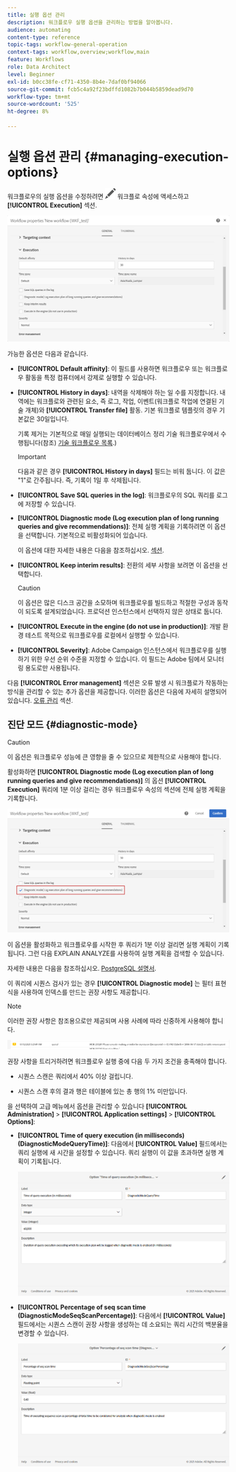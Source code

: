 ```yaml
---
title: 실행 옵션 관리
description: 워크플로우 실행 옵션을 관리하는 방법을 알아봅니다.
audience: automating
content-type: reference
topic-tags: workflow-general-operation
context-tags: workflow,overview;workflow,main
feature: Workflows
role: Data Architect
level: Beginner
exl-id: b0cc38fe-cf71-4350-8b4e-7daf0bf94066
source-git-commit: fcb5c4a92f23bdffd1082b7b044b5859dead9d70
workflow-type: tm+mt
source-wordcount: '525'
ht-degree: 8%

---
```


# 실행 옵션 관리 {#managing-execution-options}

워크플로우의 실행 옵션을 수정하려면 ![](assets/edit_darkgrey-24px.png) 워크플로 속성에 액세스하고 **[!UICONTROL Execution]** 섹션.

![](assets/wkf_execution_6.png)

가능한 옵션은 다음과 같습니다.

* **[!UICONTROL Default affinity]**: 이 필드를 사용하면 워크플로우 또는 워크플로우 활동을 특정 컴퓨터에서 강제로 실행할 수 있습니다.

* **[!UICONTROL History in days]**: 내역을 삭제해야 하는 일 수를 지정합니다. 내역에는 워크플로와 관련된 요소, 즉 로그, 작업, 이벤트(워크플로 작업에 연결된 기술 개체)와 **[!UICONTROL Transfer file]** 활동. 기본 워크플로 템플릿의 경우 기본값은 30일입니다.

  기록 제거는 기본적으로 매일 실행되는 데이터베이스 정리 기술 워크플로우에서 수행됩니다(참조) [기술 워크플로우 목록](../../administration/using/technical-workflows.md).)

  >[!IMPORTANT]
  >
  >다음과 같은 경우 **[!UICONTROL History in days]** 필드는 비워 둡니다. 이 값은 &quot;1&quot;로 간주됩니다. 즉, 기록이 1일 후 삭제됩니다.

* **[!UICONTROL Save SQL queries in the log]**: 워크플로우의 SQL 쿼리를 로그에 저장할 수 있습니다.

* **[!UICONTROL Diagnostic mode (Log execution plan of long running queries and give recommendations)]**: 전체 실행 계획을 기록하려면 이 옵션을 선택합니다. 기본적으로 비활성화되어 있습니다.

  이 옵션에 대한 자세한 내용은 다음을 참조하십시오. [섹션](#diagnostic-mode).

* **[!UICONTROL Keep interim results]**: 전환의 세부 사항을 보려면 이 옵션을 선택합니다.

  >[!CAUTION]
  >
  >이 옵션은 많은 디스크 공간을 소모하며 워크플로우를 빌드하고 적절한 구성과 동작이 되도록 설계되었습니다. 프로덕션 인스턴스에서 선택하지 않은 상태로 둡니다.

* **[!UICONTROL Execute in the engine (do not use in production)]**: 개발 환경 테스트 목적으로 워크플로우를 로컬에서 실행할 수 있습니다.

* **[!UICONTROL Severity]**: Adobe Campaign 인스턴스에서 워크플로우를 실행하기 위한 우선 순위 수준을 지정할 수 있습니다. 이 필드는 Adobe 팀에서 모니터링 용도로만 사용됩니다.

다음 **[!UICONTROL Error management]** 섹션은 오류 발생 시 워크플로가 작동하는 방식을 관리할 수 있는 추가 옵션을 제공합니다. 이러한 옵션은 다음에 자세히 설명되어 있습니다. [오류 관리](../../automating/using/monitoring-workflow-execution.md#error-management) 섹션.

## 진단 모드 {#diagnostic-mode}

>[!CAUTION]
>
>이 옵션은 워크플로우 성능에 큰 영향을 줄 수 있으므로 제한적으로 사용해야 합니다.

활성화하면 **[!UICONTROL Diagnostic mode (Log execution plan of long running queries and give recommendations)]** 의 옵션 **[!UICONTROL Execution]** 쿼리에 1분 이상 걸리는 경우 워크플로우 속성의 섹션에 전체 실행 계획을 기록합니다.

![](assets/wkf_diagnostic.png)

이 옵션을 활성화하고 워크플로우를 시작한 후 쿼리가 1분 이상 걸리면 실행 계획이 기록됩니다. 그런 다음 EXPLAIN ANALYZE를 사용하여 실행 계획을 검색할 수 있습니다.

자세한 내용은 다음을 참조하십시오. [PostgreSQL 설명서](https://www.postgresql.org/docs/9.4/using-explain.html).

이 쿼리에 시퀀스 검사가 있는 경우 **[!UICONTROL Diagnostic mode]** 는 필터 표현식을 사용하여 인덱스를 만드는 권장 사항도 제공합니다.

>[!NOTE]
>
> 이러한 권장 사항은 참조용으로만 제공되며 사용 사례에 따라 신중하게 사용해야 합니다.

![](assets/wkf_diagnostic_4.png)

권장 사항을 트리거하려면 워크플로우 실행 중에 다음 두 가지 조건을 충족해야 합니다.

* 시퀀스 스캔은 쿼리에서 40% 이상 걸립니다.

* 시퀀스 스캔 후의 결과 행은 테이블에 있는 총 행의 1% 미만입니다.

을 선택하여 고급 메뉴에서 옵션을 관리할 수 있습니다 **[!UICONTROL Administration]** > **[!UICONTROL Application settings]** > **[!UICONTROL Options]**:

* **[!UICONTROL Time of query execution (in milliseconds)(DiagnosticModeQueryTime)]**: 다음에서 **[!UICONTROL Value]** 필드에서는 쿼리 실행에 새 시간을 설정할 수 있습니다. 쿼리 실행이 이 값을 초과하면 실행 계획이 기록됩니다.

  ![](assets/wkf_diagnostic_2.png)

* **[!UICONTROL Percentage of seq scan time (DiagnosticModeSeqScanPercentage)]**: 다음에서 **[!UICONTROL Value]** 필드에서는 시퀀스 스캔이 권장 사항을 생성하는 데 소요되는 쿼리 시간의 백분율을 변경할 수 있습니다.

  ![](assets/wkf_diagnostic_3.png)
